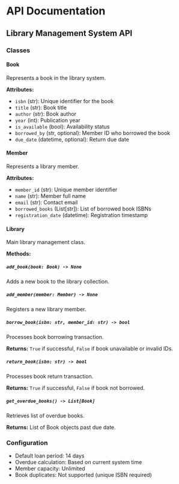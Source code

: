 # API Documentation

## Library Management System API

### Classes

#### Book
Represents a book in the library system.

**Attributes:**
- `isbn` (str): Unique identifier for the book
- `title` (str): Book title
- `author` (str): Book author
- `year` (int): Publication year
- `is_available` (bool): Availability status
- `borrowed_by` (str, optional): Member ID who borrowed the book
- `due_date` (datetime, optional): Return due date

#### Member
Represents a library member.

**Attributes:**
- `member_id` (str): Unique member identifier
- `name` (str): Member full name
- `email` (str): Contact email
- `borrowed_books` (List[str]): List of borrowed book ISBNs
- `registration_date` (datetime): Registration timestamp

#### Library
Main library management class.

**Methods:**

##### `add_book(book: Book) -> None`
Adds a new book to the library collection.

##### `add_member(member: Member) -> None`
Registers a new library member.

##### `borrow_book(isbn: str, member_id: str) -> bool`
Processes book borrowing transaction.

**Returns:** `True` if successful, `False` if book unavailable or invalid IDs.

##### `return_book(isbn: str) -> bool`
Processes book return transaction.

**Returns:** `True` if successful, `False` if book not borrowed.

##### `get_overdue_books() -> List[Book]`
Retrieves list of overdue books.

**Returns:** List of Book objects past due date.

### Configuration

- Default loan period: 14 days
- Overdue calculation: Based on current system time
- Member capacity: Unlimited
- Book duplicates: Not supported (unique ISBN required)